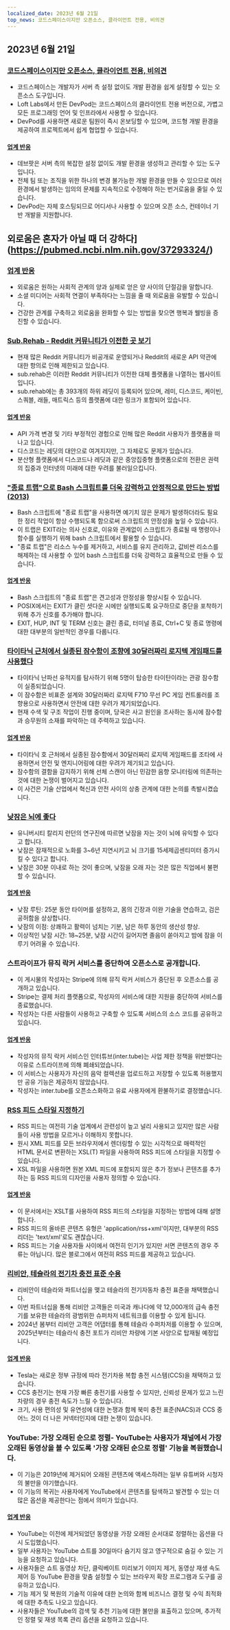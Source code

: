 ```yaml
---
localized_date: 2023년 6월 21일
top_news: 코드스페이스이지만 오픈소스, 클라이언트 전용, 비의견
---
```


## 2023년 6월 21일

### [코드스페이스이지만 오픈소스, 클라이언트 전용, 비의견](https://devpod.sh/)

- 코드스페이스는 개발자가 서버 측 설정 없이도 개발 환경을 쉽게 설정할 수 있는 오픈소스 도구입니다.
- Loft Labs에서 만든 DevPod는 코드스페이스의 클라이언트 전용 버전으로, 가볍고 모든 프로그래밍 언어 및 인프라에서 사용할 수 있습니다.
- DevPod를 사용하면 새로운 팀원이 즉시 온보딩할 수 있으며, 코드형 개발 환경을 제공하여 프로젝트에서 쉽게 협업할 수 있습니다.

#### [업계 반응](http://news.ycombinator.com/item?id=36407477)

- 데브팟은 서버 측의 복잡한 설정 없이도 개발 환경을 생성하고 관리할 수 있는 도구입니다.
- 전체 팀 또는 조직을 위한 하나의 변경 불가능한 개발 환경을 만들 수 있으므로 여러 환경에서 발생하는 임의의 문제를 지속적으로 수정해야 하는 번거로움을 줄일 수 있습니다.
- DevPod는 자체 호스팅되므로 어디서나 사용할 수 있으며 오픈 소스, 컨테이너 기반 개발을 지원합니다.

## 외로움은 혼자가 아닐 때 더 강하다](https://pubmed.ncbi.nlm.nih.gov/37293324/)

### [업계 반응](http://news.ycombinator.com/item?id=36403280)

- 외로움은 원하는 사회적 관계의 양과 실제로 얻은 양 사이의 단절감을 말합니다.
- 소셜 미디어는 사회적 연결이 부족하다는 느낌을 줄 때 외로움을 유발할 수 있습니다.
- 건강한 관계를 구축하고 외로움을 완화할 수 있는 방법을 찾으면 행복과 웰빙을 증진할 수 있습니다.

### [Sub.Rehab - Reddit 커뮤니티가 이전한 곳 보기](https://sub.rehab/)

- 현재 많은 Reddit 커뮤니티가 비공개로 운영되거나 Reddit의 새로운 API 약관에 대한 항의로 인해 제한되고 있습니다.
- sub.rehab은 이러한 Reddit 커뮤니티가 이전한 대체 플랫폼을 나열하는 웹사이트입니다.
- sub.rehab에는 총 393개의 하위 레딧이 등록되어 있으며, 레미, 디스코드, 케이빈, 스쿼블, 래들, 매트릭스 등의 플랫폼에 대한 링크가 포함되어 있습니다.

#### [업계 반응](http://news.ycombinator.com/item?id=36401999)

- API 가격 변경 및 기타 부정적인 경험으로 인해 많은 Reddit 사용자가 플랫폼을 떠나고 있습니다.
- 디스코드는 레딧의 대안으로 여겨지지만, 그 자체로도 문제가 있습니다.
- 분산형 플랫폼에서 디스코드나 레딧과 같은 중앙집중형 플랫폼으로의 전환은 권력의 집중과 인터넷의 미래에 대한 우려를 불러일으킵니다.

### ["종료 트랩"으로 Bash 스크립트를 더욱 강력하고 안정적으로 만드는 방법 (2013)](http://redsymbol.net/articles/bash-exit-traps/)

- Bash 스크립트에 "종료 트랩"을 사용하면 예기치 않은 문제가 발생하더라도 필요한 정리 작업이 항상 수행되도록 함으로써 스크립트의 안정성을 높일 수 있습니다.
- 이 트랩은 EXIT라는 의사 신호로, 이유와 관계없이 스크립트가 종료될 때 명령이나 함수를 실행하기 위해 bash 스크립트에서 활용할 수 있습니다.
- "종료 트랩"은 리소스 누수를 제거하고, 서비스를 유지 관리하고, 값비싼 리소스를 해제하는 데 사용할 수 있어 bash 스크립트를 더욱 강력하고 효율적으로 만들 수 있습니다.

#### [업계 반응](http://news.ycombinator.com/item?id=36400465)

- Bash 스크립트의 "종료 트랩"은 견고성과 안정성을 향상시킬 수 있습니다.
- POSIX에서는 EXIT가 클린 셧다운 시에만 실행되도록 요구하므로 중단을 포착하기 위해 추가 신호를 추가해야 합니다.
- EXIT, HUP, INT 및 TERM 신호는 클린 종료, 터미널 종료, Ctrl+C 및 종료 명령에 대한 대부분의 일반적인 경우를 다룹니다.

### [타이타닉 근처에서 실종된 잠수함이 조향에 30달러짜리 로지텍 게임패드를 사용했다](https://arstechnica.com/gaming/2023/06/submarine-missing-near-titanic-used-a-30-logitech-gamepad-for-steering/)

- 타이타닉 난파선 유적지를 탐사하기 위해 5명이 탑승한 타이탄이라는 관광 잠수함이 실종되었습니다.
- 이 잠수함은 비표준 설계와 30달러짜리 로지텍 F710 무선 PC 게임 컨트롤러를 조향용으로 사용하면서 안전에 대한 우려가 제기되었습니다.
- 현재 수색 및 구조 작업이 진행 중이며, 당국은 사고 원인을 조사하는 동시에 잠수함과 승무원의 소재를 파악하는 데 주력하고 있습니다.

#### [업계 반응](http://news.ycombinator.com/item?id=36407781)

- 타이타닉 호 근처에서 실종된 잠수함에서 30달러짜리 로지텍 게임패드를 조타에 사용하면서 안전 및 엔지니어링에 대한 우려가 제기되고 있습니다.
- 잠수함의 결함을 감지하기 위해 선체 스캔이 아닌 민감한 음향 모니터링에 의존하는 것에 대한 논쟁이 벌어지고 있습니다.
- 이 사건은 기술 산업에서 혁신과 안전 사이의 상충 관계에 대한 논의를 촉발시켰습니다.

### [낮잠은 뇌에 좋다](https://www.bbc.com/news/health-65950168)

- 유니버시티 칼리지 런던의 연구진에 따르면 낮잠을 자는 것이 뇌에 유익할 수 있다고 합니다.
- 낮잠은 잠재적으로 노화를 3~6년 지연시키고 뇌 크기를 15세제곱센티미터 증가시킬 수 있다고 합니다.
- 낮잠은 30분 이내로 하는 것이 좋으며, 낮잠을 오래 자는 것은 많은 직업에서 불편할 수 있습니다.

#### [업계 반응](http://news.ycombinator.com/item?id=36399503)

- 낮잠 루틴: 25분 동안 타이머를 설정하고, 몸의 긴장과 이완 기술을 연습하고, 검은 공허함을 상상합니다.
- 낮잠의 이점: 상쾌하고 활력이 넘치는 기분, 남은 하루 동안의 생산성 향상.
- 이상적인 낮잠 시간: 18~25분, 낮잠 시간이 길어지면 졸음이 쏟아지고 밤에 잠을 이루기 어려울 수 있습니다.

### 스트라이프가 뮤직 락커 서비스를 중단하여 오픈소스로 공개합니다.

- 이 게시물의 작성자는 Stripe에 의해 뮤직 락커 서비스가 중단된 후 오픈소스를 공개하고 있습니다.
- Stripe는 결제 처리 플랫폼으로, 작성자의 서비스에 대한 지원을 중단하여 서비스를 종료했습니다.
- 작성자는 다른 사람들이 사용하고 구축할 수 있도록 서비스의 소스 코드를 공유하고 있습니다.

#### [업계 반응](http://news.ycombinator.com/item?id=36403607)

- 작성자의 뮤직 락커 서비스인 인터튜브(inter.tube)는 사업 제한 정책을 위반했다는 이유로 스트라이프에 의해 폐쇄되었습니다.
- 이 서비스는 사용자가 자신의 음악 컬렉션을 업로드하고 저장할 수 있도록 허용했지만 공유 기능은 제공하지 않았습니다.
- 작성자는 inter.tube를 오픈소스화하고 유료 사용자에게 환불하기로 결정했습니다.

### [RSS 피드 스타일 지정하기](https://darekkay.com/blog/rss-styling/)

- RSS 피드는 여전히 기술 업계에서 관련성이 높고 널리 사용되고 있지만 많은 사람들이 사용 방법을 모르거나 이해하지 못합니다.
- 원시 XML 피드를 모든 브라우저에서 렌더링할 수 있는 시각적으로 매력적인 HTML 문서로 변환하는 XSL(T) 파일을 사용하여 RSS 피드에 스타일을 지정할 수 있습니다.
- XSL 파일을 사용하면 원본 XML 피드에 포함되지 않은 추가 정보나 콘텐츠를 추가하는 등 RSS 피드의 디자인을 사용자 정의할 수 있습니다.

#### [업계 반응](http://news.ycombinator.com/item?id=36401854)

- 이 문서에서는 XSLT를 사용하여 RSS 피드의 스타일을 지정하는 방법에 대해 설명합니다.
- RSS 피드의 올바른 콘텐츠 유형은 'application/rss+xml'이지만, 대부분의 RSS 리더는 'text/xml'로도 괜찮습니다.
- RSS 피드는 기술 사용자들 사이에서 여전히 인기가 있지만 서면 콘텐츠의 경우 주류는 아닙니다. 많은 블로그에서 여전히 RSS 피드를 제공하고 있습니다.

### [리비안, 테슬라의 전기차 충전 표준 수용](https://ev-edition.com/2023/06/rivian-joins-forces-with-tesla-embracing-their-charging-standard-for-electric-vehicles/)

- 리비안이 테슬라와 파트너십을 맺고 테슬라의 전기자동차 충전 표준을 채택했습니다.
- 이번 파트너십을 통해 리비안 고객들은 미국과 캐나다에 약 12,000개의 급속 충전기를 보유한 테슬라의 광범위한 슈퍼차저 네트워크를 이용할 수 있게 됩니다.
- 2024년 봄부터 리비안 고객은 어댑터를 통해 테슬라 수퍼차저를 이용할 수 있으며, 2025년부터는 테슬라식 충전 포트가 리비안 차량에 기본 사양으로 탑재될 예정입니다.

#### [업계 반응](http://news.ycombinator.com/item?id=36403494)

- Tesla는 새로운 정부 규정에 따라 전기차용 복합 충전 시스템(CCS)을 채택하고 있습니다.
- CCS 충전기는 현재 가장 빠른 충전기를 사용할 수 있지만, 신뢰성 문제가 있고 느린 차량의 경우 충전 속도가 느릴 수 있습니다.
- 크기, 사용 편의성 및 유연성에 대한 논쟁과 함께 북미 충전 표준(NACS)과 CCS 중 어느 것이 더 나은 커넥터인지에 대한 논쟁이 있습니다.

### YouTube: 가장 오래된 순으로 정렬- YouTube는 사용자가 채널에서 가장 오래된 동영상을 볼 수 있도록 '가장 오래된 순으로 정렬' 기능을 복원했습니다.

- 이 기능은 2019년에 제거되어 오래된 콘텐츠에 액세스하려는 일부 유튜버와 시청자의 불만을 야기했습니다.
- 이 기능의 복귀는 사용자에게 YouTube에서 콘텐츠를 탐색하고 발견할 수 있는 더 많은 옵션을 제공한다는 점에서 의미가 있습니다.

#### [업계 반응](http://news.ycombinator.com/item?id=36410777)

- YouTube는 이전에 제거되었던 동영상을 가장 오래된 순서대로 정렬하는 옵션을 다시 도입했습니다.
- 일부 사용자는 YouTube 쇼트를 30일마다 숨기지 않고 영구적으로 숨길 수 있는 기능을 요청하고 있습니다.
- 사용자들은 쇼트 동영상 차단, 클릭베이트 미리보기 이미지 제거, 동영상 재생 속도 제어 등 YouTube 환경을 맞춤 설정할 수 있는 브라우저 확장 프로그램과 도구를 공유하고 있습니다.
- 기능 제거 및 복원의 기술적 이유에 대한 논의와 함께 비즈니스 결정 및 수익 최적화에 대한 추측도 나오고 있습니다.
- 사용자들은 YouTube의 검색 및 추천 기능에 대한 불만을 표출하고 있으며, 추가적인 정렬 및 재생 목록 관리 옵션을 요청하고 있습니다.
